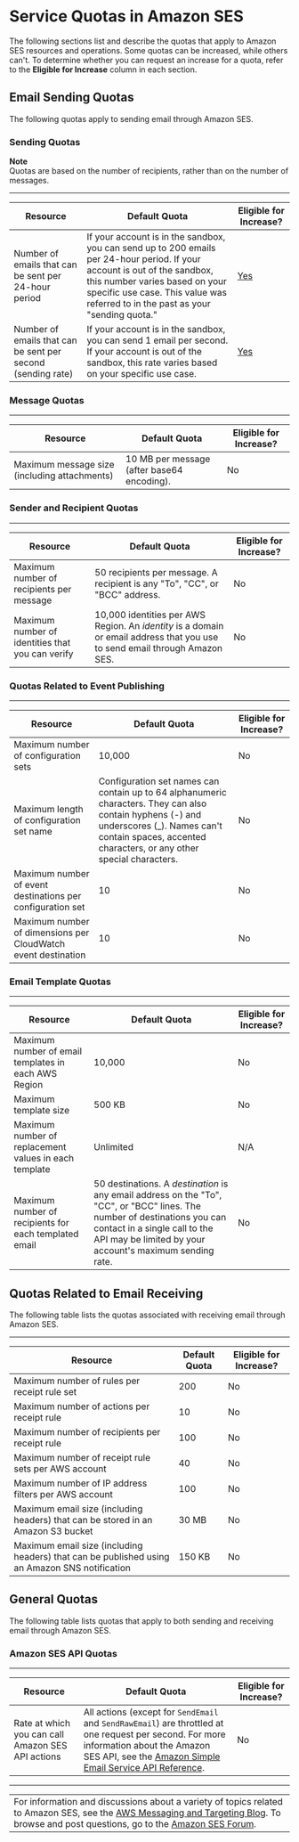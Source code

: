 # Service Quotas in Amazon SES<a name="quotas"></a>

The following sections list and describe the quotas that apply to Amazon SES resources and operations\. Some quotas can be increased, while others can't\. To determine whether you can request an increase for a quota, refer to the **Eligible for Increase** column in each section\. 

## Email Sending Quotas<a name="quotas-email-sending"></a>

The following quotas apply to sending email through Amazon SES\.

### Sending Quotas<a name="quotas-sending"></a>

**Note**  
Quotas are based on the number of recipients, rather than on the number of messages\.


****  

| Resource | Default Quota | Eligible for Increase? | 
| --- | --- | --- | 
| Number of emails that can be sent per 24\-hour period |  If your account is in the sandbox, you can send up to 200 emails per 24\-hour period\. If your account is out of the sandbox, this number varies based on your specific use case\.  This value was referred to in the past as your "sending quota\."   |  [Yes](manage-sending-quotas-request-increase.md)  | 
| Number of emails that can be sent per second \(sending rate\) |  If your account is in the sandbox, you can send 1 email per second\. If your account is out of the sandbox, this rate varies based on your specific use case\.  |  [Yes](manage-sending-quotas-request-increase.md)  | 

### Message Quotas<a name="quotas-message"></a>


****  

| Resource | Default Quota | Eligible for Increase? | 
| --- | --- | --- | 
|  Maximum message size \(including attachments\)  |  10 MB per message \(after base64 encoding\)\.  |  No  | 

### Sender and Recipient Quotas<a name="quotas-sender-recipient"></a>


****  

| Resource | Default Quota | Eligible for Increase? | 
| --- | --- | --- | 
|  Maximum number of recipients per message  |  50 recipients per message\.  A recipient is any "To", "CC", or "BCC" address\.   |  No  | 
|  Maximum number of identities that you can verify  |  10,000 identities per AWS Region\.  An *identity* is a domain or email address that you use to send email through Amazon SES\.   |  No  | 

### Quotas Related to Event Publishing<a name="quotas-publishing"></a>


****  

| Resource | Default Quota | Eligible for Increase? | 
| --- | --- | --- | 
|  Maximum number of configuration sets  |  10,000  |  No  | 
|  Maximum length of configuration set name  |  Configuration set names can contain up to 64 alphanumeric characters\. They can also contain hyphens \(\-\) and underscores \(\_\)\. Names can't contain spaces, accented characters, or any other special characters\.  |  No  | 
|  Maximum number of event destinations per configuration set  |  10  |  No  | 
|  Maximum number of dimensions per CloudWatch event destination  |  10  |  No  | 

### Email Template Quotas<a name="quotas-templates"></a>


****  

| Resource | Default Quota | Eligible for Increase? | 
| --- | --- | --- | 
|  Maximum number of email templates in each AWS Region  |  10,000  |  No  | 
|  Maximum template size  |  500 KB  |  No  | 
|  Maximum number of replacement values in each template  |  Unlimited  |  N/A  | 
| Maximum number of recipients for each templated email | 50 destinations\. A *destination* is any email address on the "To", "CC", or "BCC" lines\.  The number of destinations you can contact in a single call to the API may be limited by your account's maximum sending rate\.   |  No  | 

## Quotas Related to Email Receiving<a name="quotas-email-receiving"></a>

The following table lists the quotas associated with receiving email through Amazon SES\.


****  

| Resource | Default Quota | Eligible for Increase? | 
| --- | --- | --- | 
|  Maximum number of rules per receipt rule set  |  200  |  No  | 
|  Maximum number of actions per receipt rule  |  10  |  No  | 
|  Maximum number of recipients per receipt rule  |  100  |  No  | 
|  Maximum number of receipt rule sets per AWS account  |  40  |  No  | 
|  Maximum number of IP address filters per AWS account  |  100  |  No  | 
|  Maximum email size \(including headers\) that can be stored in an Amazon S3 bucket  |  30 MB  |  No  | 
|  Maximum email size \(including headers\) that can be published using an Amazon SNS notification  |  150 KB  |  No  | 

## General Quotas<a name="quotas-email-general"></a>

The following table lists quotas that apply to both sending and receiving email through Amazon SES\.

### Amazon SES API Quotas<a name="quotas-api"></a>


****  

| Resource | Default Quota | Eligible for Increase? | 
| --- | --- | --- | 
|  Rate at which you can call Amazon SES API actions  |  All actions \(except for `SendEmail` and `SendRawEmail`\) are throttled at one request per second\. For more information about the Amazon SES API, see the [Amazon Simple Email Service API Reference](https://docs.aws.amazon.com/ses/latest/APIReference/)\.  |  No  | 


****  

|  | 
| --- |
| For information and discussions about a variety of topics related to Amazon SES, see the [AWS Messaging and Targeting Blog](https://aws.amazon.com//blogs/messaging-and-targeting/)\. To browse and post questions, go to the [Amazon SES Forum](https://forums.aws.amazon.com/forum.jspa?forumID=90)\. | 